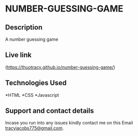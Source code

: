 # NUMBER-GUESSING-GAME

## Description
A number guessing game

## Live link
(https://thuotracy.github.io/number-guessing-game/)

## Technologies Used
*HTML
*CSS
*Javascript

## Support and contact details
Incase you run into any issues kindly contact me on this Email tracyjacobs775@gmail.com.

